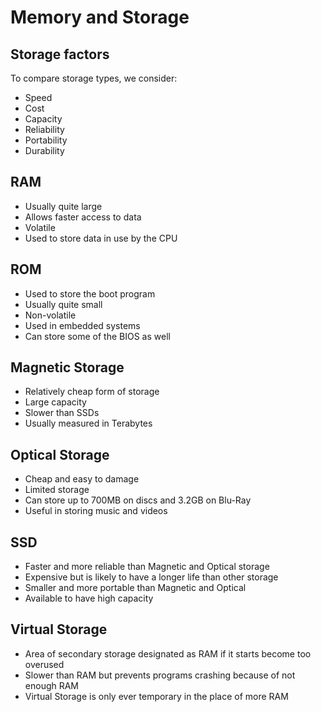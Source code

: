 # Memory and Storage

## Storage factors
To compare storage types, we consider:
- Speed
- Cost
- Capacity
- Reliability
- Portability
- Durability

## RAM
- Usually quite large
- Allows faster access to data
- Volatile
- Used to store data in use by the CPU

## ROM
- Used to store the boot program
- Usually quite small
- Non-volatile
- Used in embedded systems
- Can store some of the BIOS as well

## Magnetic Storage
- Relatively cheap form of storage
- Large capacity
- Slower than SSDs
- Usually measured in Terabytes

## Optical Storage
- Cheap and easy to damage
- Limited storage
- Can store up to 700MB on discs and 3.2GB on Blu-Ray
- Useful in storing music and videos

## SSD
- Faster and more reliable than Magnetic and Optical storage
- Expensive but is likely to have a longer life than other storage
- Smaller and more portable than Magnetic and Optical
- Available to have high capacity

## Virtual Storage
- Area of secondary storage designated as RAM if it starts become too overused
- Slower than RAM but prevents programs crashing because of not enough RAM
- Virtual Storage is only ever temporary in the place of more RAM
